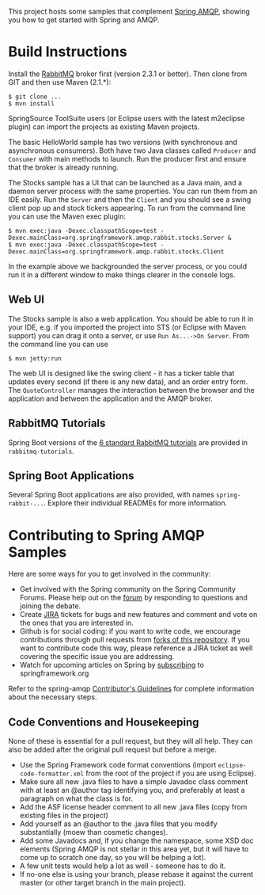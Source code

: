 This project hosts some samples that complement [Spring AMQP](http://github.com/SpringSource/spring-amqp), showing you how to get started with Spring and AMQP.

# Build Instructions #

Install the [RabbitMQ](http://www.rabbitmq.com) broker first (version
2.3.1 or better).  Then clone from GIT and then use Maven (2.1.*):

    $ git clone ...
    $ mvn install

SpringSource ToolSuite users (or Eclipse users with the latest
m2eclipse plugin) can import the projects as existing Maven projects.

The basic HelloWorld sample has two versions (with synchronous and
asynchronous consumers).  Both have two Java classes called `Producer`
and `Consumer` with main methods to launch.  Run the producer first
and ensure that the broker is already running.

The Stocks sample has a UI that can be launched as a Java main, and a
daemon server process with the same properties.  You can run them from
an IDE easily.  Run the `Server` and then the `Client` and you should
see a swing client pop up and stock tickers appearing.  To run from
the command line you can use the Maven exec plugin:

    $ mvn exec:java -Dexec.classpathScope=test -Dexec.mainClass=org.springframework.amqp.rabbit.stocks.Server &
    $ mvn exec:java -Dexec.classpathScope=test -Dexec.mainClass=org.springframework.amqp.rabbit.stocks.Client

In the example above we backgrounded the server process, or you could
run it in a different window to make things clearer in the console
logs.

## Web UI

The Stocks sample is also a web application.  You should be able to run it in your IDE, e.g. if you imported the project into STS (or Eclipse with Maven support) you can drag it onto a server, or use `Run As...->On Server`.  From the command line you can use

    $ mvn jetty:run

The web UI is designed like the swing client - it has a ticker table
that updates every second (if there is any new data), and an order
entry form. The `QuoteController` manages the interaction between the
browser and the application and between the application and the AMQP
broker.

## RabbitMQ Tutorials

Spring Boot versions of the [6 standard RabbitMQ tutorials](http://www.rabbitmq.com/getstarted.html) are provided in `rabbitmq-tutorials`.

## Spring Boot Applications

Several Spring Boot applications are also provided, with names `spring-rabbit-...`.
Explore their individual READMEs for more information.

# Contributing to Spring AMQP Samples

Here are some ways for you to get involved in the community:

* Get involved with the Spring community on the Spring Community Forums.  Please help out on the [forum](http://forum.springsource.org/forumdisplay.php?f=74) by responding to questions and joining the debate.
* Create [JIRA](https://jira.springsource.org/browse/AMQP) tickets for bugs and new features and comment and vote on the ones that you are interested in.  
* Github is for social coding: if you want to write code, we encourage contributions through pull requests from [forks of this repository](http://help.github.com/forking/).  If you want to contribute code this way, please reference a JIRA ticket as well covering the specific issue you are addressing.
* Watch for upcoming articles on Spring by [subscribing](http://www.springsource.org/node/feed) to springframework.org

Refer to the spring-amqp [Contributor's Guidelines](https://github.com/spring-projects/spring-amqp/blob/master/CONTRIBUTING.adoc) for complete information about the necessary steps.

## Code Conventions and Housekeeping
None of these is essential for a pull request, but they will all help.  They can also be added after the original pull request but before a merge.

* Use the Spring Framework code format conventions (import `eclipse-code-formatter.xml` from the root of the project if you are using Eclipse).
* Make sure all new .java files to have a simple Javadoc class comment with at least an @author tag identifying you, and preferably at least a paragraph on what the class is for.
* Add the ASF license header comment to all new .java files (copy from existing files in the project)
* Add yourself as an @author to the .java files that you modify substantially (moew than cosmetic changes).
* Add some Javadocs and, if you change the namespace, some XSD doc elements (Spring AMQP is not stellar in this area yet, but it will have to come up to scratch one day, so you will be helping a lot).
* A few unit tests would help a lot as well - someone has to do it.
* If no-one else is using your branch, please rebase it against the current master (or other target branch in the main project).
